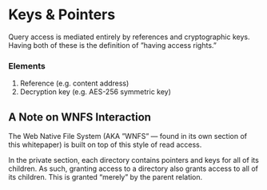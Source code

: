 # Keys & Pointers

Query access is mediated entirely by references and cryptographic keys. Having both of these is the definition of ”having access rights.”

### Elements

1. Reference \(e.g. content address\)
2. Decryption key \(e.g. AES-256 symmetric key\)

## A Note on WNFS Interaction

The Web Native File System \(AKA ”WNFS” — found in its own section of this whitepaper\) is built on top of this style of read access.

In the private section, each directory contains pointers and keys for all of its children. As such, granting access to a directory also grants access to all of its children. This is granted “merely” by the parent relation.

